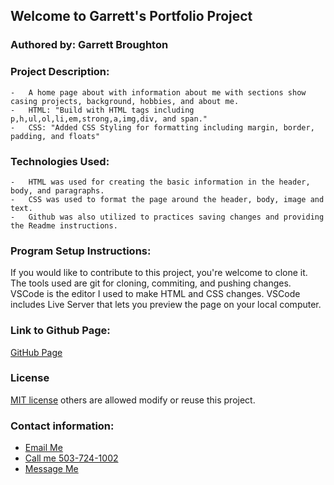 ## Welcome to Garrett's Portfolio Project

### Authored by:  Garrett Broughton

### Project Description: 
    -   A home page about with information about me with sections show casing projects, background, hobbies, and about me.
    -   HTML: "Build with HTML tags including p,h,ul,ol,li,em,strong,a,img,div, and span."
    -   CSS: "Added CSS Styling for formatting including margin, border, padding, and floats"

### Technologies Used:
    -   HTML was used for creating the basic information in the header, body, and paragraphs.
    -   CSS was used to format the page around the header, body, image and text.
    -   Github was also utilized to practices saving changes and providing the Readme instructions.

### Program Setup Instructions: 
If you would like to contribute to this project, you're welcome to clone it. The tools used are git for cloning, commiting, and pushing changes. VSCode is the editor I used to make HTML and CSS changes. VSCode includes Live Server that lets you preview the page on your local computer.
    
### Link to Github Page: 
<a href="https://gbrough.github.io/portfolio/">GitHub Page</a>
    
### License 
[MIT license](https://opensource.org/licenses/MIT) others are allowed modify or reuse this project.

### Contact information: 
  <ul>
    <li><a href="mailto:gbrough@gmail.com">Email Me</a></li>
    <li><a href="tel:1-503-724-1002">Call me 503-724-1002</a></li>
    <li><a href="https://www.linkedin.com/in/gbroughton/">Message Me</a></li>
  </ul>
